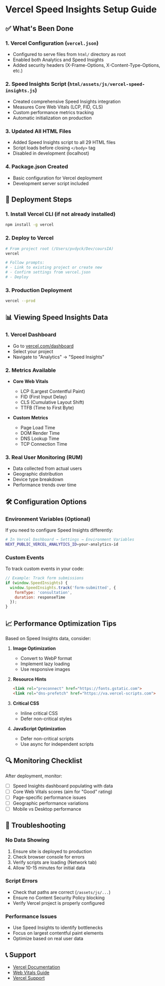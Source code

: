 # Vercel Speed Insights Setup Guide

## ✅ What's Been Done

### 1. **Vercel Configuration (`vercel.json`)**
- Configured to serve files from `html/` directory as root
- Enabled both Analytics and Speed Insights
- Added security headers (X-Frame-Options, X-Content-Type-Options, etc.)

### 2. **Speed Insights Script (`html/assets/js/vercel-speed-insights.js`)**
- Created comprehensive Speed Insights integration
- Measures Core Web Vitals (LCP, FID, CLS)
- Custom performance metrics tracking
- Automatic initialization on production

### 3. **Updated All HTML Files**
- Added Speed Insights script to all 29 HTML files
- Script loads before closing `</body>` tag
- Disabled in development (localhost)

### 4. **Package.json Created**
- Basic configuration for Vercel deployment
- Development server script included

## 🚀 Deployment Steps

### 1. **Install Vercel CLI** (if not already installed)
```bash
npm install -g vercel
```

### 2. **Deploy to Vercel**
```bash
# From project root (/Users/pvdyck/Dev/coursIA)
vercel

# Follow prompts:
# - Link to existing project or create new
# - Confirm settings from vercel.json
# - Deploy
```

### 3. **Production Deployment**
```bash
vercel --prod
```

## 📊 Viewing Speed Insights Data

### 1. **Vercel Dashboard**
- Go to [vercel.com/dashboard](https://vercel.com/dashboard)
- Select your project
- Navigate to "Analytics" → "Speed Insights"

### 2. **Metrics Available**
- **Core Web Vitals**
  - LCP (Largest Contentful Paint)
  - FID (First Input Delay)
  - CLS (Cumulative Layout Shift)
  - TTFB (Time to First Byte)
  
- **Custom Metrics**
  - Page Load Time
  - DOM Render Time
  - DNS Lookup Time
  - TCP Connection Time

### 3. **Real User Monitoring (RUM)**
- Data collected from actual users
- Geographic distribution
- Device type breakdown
- Performance trends over time

## 🛠️ Configuration Options

### Environment Variables (Optional)
If you need to configure Speed Insights differently:

```bash
# In Vercel Dashboard → Settings → Environment Variables
NEXT_PUBLIC_VERCEL_ANALYTICS_ID=your-analytics-id
```

### Custom Events
To track custom events in your code:

```javascript
// Example: Track form submissions
if (window.SpeedInsights) {
  window.SpeedInsights.track('form-submitted', {
    formType: 'consultation',
    duration: responseTime
  });
}
```

## 📈 Performance Optimization Tips

Based on Speed Insights data, consider:

1. **Image Optimization**
   - Convert to WebP format
   - Implement lazy loading
   - Use responsive images

2. **Resource Hints**
   ```html
   <link rel="preconnect" href="https://fonts.gstatic.com">
   <link rel="dns-prefetch" href="https://va.vercel-scripts.com">
   ```

3. **Critical CSS**
   - Inline critical CSS
   - Defer non-critical styles

4. **JavaScript Optimization**
   - Defer non-critical scripts
   - Use async for independent scripts

## 🔍 Monitoring Checklist

After deployment, monitor:

- [ ] Speed Insights dashboard populating with data
- [ ] Core Web Vitals scores (aim for "Good" rating)
- [ ] Page-specific performance issues
- [ ] Geographic performance variations
- [ ] Mobile vs Desktop performance

## 🚨 Troubleshooting

### No Data Showing
1. Ensure site is deployed to production
2. Check browser console for errors
3. Verify scripts are loading (Network tab)
4. Allow 10-15 minutes for initial data

### Script Errors
- Check that paths are correct (`/assets/js/...`)
- Ensure no Content Security Policy blocking
- Verify Vercel project is properly configured

### Performance Issues
- Use Speed Insights to identify bottlenecks
- Focus on largest contentful paint elements
- Optimize based on real user data

## 📞 Support

- [Vercel Documentation](https://vercel.com/docs/speed-insights)
- [Web Vitals Guide](https://web.dev/vitals/)
- [Vercel Support](https://vercel.com/support)